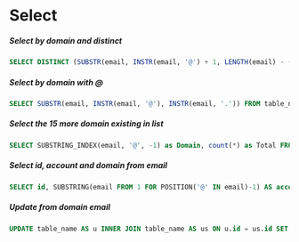 # Select

##### Select by domain and distinct

```sql
SELECT DISTINCT (SUBSTR(email, INSTR(email, '@') + 1, LENGTH(email) - (INSTR(email, '@') + 1) - LENGTH(SUBSTRING_INDEX(email,'.',-1)))) FROM table_name GROUP BY email
```

##### Select by domain with @

```sql
SELECT SUBSTR(email, INSTR(email, '@'), INSTR(email, '.')) FROM table_name
```

##### Select the 15 more domain existing in list

```sql
SELECT SUBSTRING_INDEX(email, '@', -1) as Domain, count(*) as Total FROM table_name GROUP BY Domain ORDER BY Total DESC LIMIT 15
```

##### Select id, account and domain from email

```sql
SELECT id, SUBSTRING(email FROM 1 FOR POSITION('@' IN email)-1) AS account, SUBSTRING(email FROM POSITION('@' IN email)+1) AS domain FROM table_name ORDER BY id
```

##### Update from domain email

```sql
UPDATE table_name AS u INNER JOIN table_name AS us ON u.id = us.id SET u.username = (SELECT SUBSTRING(us.email FROM 1 FOR POSITION('@' IN us.email)-1) AS new_username)
```
